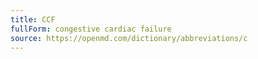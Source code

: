 ```yaml
---
title: CCF
fullForm: congestive cardiac failure
source: https://openmd.com/dictionary/abbreviations/c
---
```

